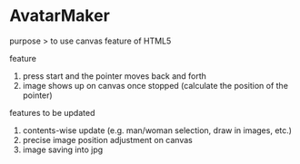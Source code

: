 # AvatarMaker

purpose > to use canvas feature of HTML5

feature
1) press start and the pointer moves back and forth
2) image shows up on canvas once stopped (calculate the position of the pointer)

features to be updated
1) contents-wise update (e.g. man/woman selection, draw in images, etc.)
2) precise image position adjustment on canvas
3) image saving into jpg
